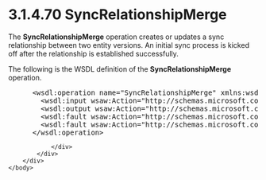 <html dir="LTR" xmlns:mshelp="http://msdn.microsoft.com/mshelp" xmlns:ddue="http://ddue.schemas.microsoft.com/authoring/2003/5" xmlns:xlink="http://www.w3.org/1999/xlink" xmlns:tool="http://www.microsoft.com/tooltip">
    <head>
        <meta http-equiv="Content-Type" content="text/html; CHARSET=utf-8"></meta>
        <meta name="save" content="history"></meta>
        <title>3.1.4.70 SyncRelationshipMerge</title>
        <xml>
            <mshelp:toctitle title="3.1.4.70 SyncRelationshipMerge"></mshelp:toctitle>
            <mshelp:rltitle title="[MS-SSMDSWS-15]: SyncRelationshipMerge"></mshelp:rltitle>
            <mshelp:keyword index="A" term="4fab0a26-18d4-4d7d-9571-010f1ff04c70"></mshelp:keyword>
            <mshelp:attr name="DCSext.ContentType" value="open specification"></mshelp:attr>
            <mshelp:attr name="AssetID" value="4fab0a26-18d4-4d7d-9571-010f1ff04c70"></mshelp:attr>
            <mshelp:attr name="TopicType" value="kbRef"></mshelp:attr>
            <mshelp:attr name="DCSext.Title" value="[MS-SSMDSWS-15]: SyncRelationshipMerge" />
        </xml>
    </head>
    <body>
        <div id="header">
            <h1 class="heading">3.1.4.70 SyncRelationshipMerge</h1>
        </div>
        <div id="mainSection">
            <div id="mainBody">
                <div id="allHistory" class="saveHistory"></div>
                <div id="sectionSection0" class="section" name="collapseableSection">
                    

<p>The <b>SyncRelationshipMerge</b> operation creates or
updates a sync relationship between two entity versions. An initial sync
process is kicked off after the relationship is established successfully.</p>

<p>The following is the WSDL definition of the <b>SyncRelationshipMerge</b>
operation.</p>

<dl>
<dd>
<div><pre> &lt;wsdl:operation name=&quot;SyncRelationshipMerge&quot; xmlns:wsdl=&quot;http://schemas.xmlsoap.org/wsdl/&quot;&gt;
   &lt;wsdl:input wsaw:Action=&quot;http://schemas.microsoft.com/sqlserver/masterdataservices/2009/09/IService/SyncRelationshipMerge&quot; name=&quot;SyncRelationshipMergeRequest&quot; message=&quot;tns:SyncRelationshipMergeRequest&quot; xmlns:wsaw=&quot;http://www.w3.org/2006/05/addressing/wsdl&quot; /&gt;
   &lt;wsdl:output wsaw:Action=&quot;http://schemas.microsoft.com/sqlserver/masterdataservices/2009/09/IService/SyncRelationshipMergeResponse&quot; name=&quot;SyncRelationshipMergeResponse&quot; message=&quot;tns:SyncRelationshipMergeResponse&quot; xmlns:wsaw=&quot;http://www.w3.org/2006/05/addressing/wsdl&quot; /&gt;
   &lt;wsdl:fault wsaw:Action=&quot;http://schemas.microsoft.com/sqlserver/masterdataservices/2009/09/IService/SyncRelationshipMergeEditionExpiredMessageFault&quot; name=&quot;EditionExpiredMessageFault&quot; message=&quot;tns:IService_SyncRelationshipMerge_EditionExpiredMessageFault_FaultMessage&quot; xmlns:wsaw=&quot;http://www.w3.org/2006/05/addressing/wsdl&quot; /&gt;
   &lt;wsdl:fault wsaw:Action=&quot;http://schemas.microsoft.com/sqlserver/masterdataservices/2009/09/IService/SyncRelationshipMergeSkuNotSupportedMessageFault&quot; name=&quot;SkuNotSupportedMessageFault&quot; message=&quot;tns:IService_SyncRelationshipMerge_SkuNotSupportedMessageFault_FaultMessage&quot; xmlns:wsaw=&quot;http://www.w3.org/2006/05/addressing/wsdl&quot; /&gt;
 &lt;/wsdl:operation&gt;
</pre></div>
</dd></dl>


                </div>
            </div>
        </div>
    </body>
</html>
